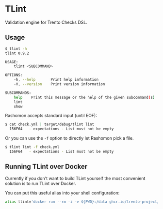 # TLint
Validation engine for Trento Checks DSL.

## Usage
```sh
$ tlint -h
tlint 0.9.2

USAGE:
    tlint <SUBCOMMAND>

OPTIONS:
    -h, --help       Print help information
    -V, --version    Print version information

SUBCOMMANDS:
    help    Print this message or the help of the given subcommand(s)
    lint    
    show    

```

Rashomon accepts standard input (until EOF):

```sh
$ cat check.yml | target/debug/tlint lint
  156F64   - expectations - List must not be empty
```

Or you can use the `-f` option to directly let Rashomon pick a file.

```sh
$ tlint lint -f check.yml 
  156F64   - expectations - List must not be empty
```

## Running TLint over Docker
Currently if you don't want to build TLint yourself the most convenient solution is to run TLint over Docker.

You can put this useful alias into your shell configuration:

```sh
alias tlint='docker run --rm -i -v ${PWD}:/data ghcr.io/trento-project/tlint:latest'
```
